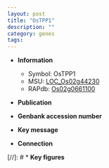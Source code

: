 ```yaml
---
layout: post
title: "OsTPP1"
description: ""
category: genes
tags: 
---
```


* **Information**  
    + Symbol: OsTPP1  
    + MSU: [LOC_Os02g44230](http://rice.uga.edu/cgi-bin/ORF_infopage.cgi?orf=LOC_Os02g44230)  
    + RAPdb: [Os02g0661100](http://rapdb.dna.affrc.go.jp/viewer/gbrowse_details/irgsp1?name=Os02g0661100)  

* **Publication**  

* **Genbank accession number**  

* **Key message**  

* **Connection**  

[//]: # * **Key figures**  


